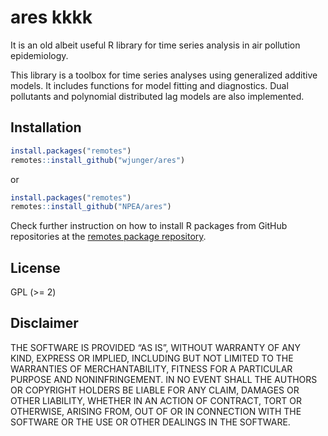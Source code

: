 # ares kkkk

It is an old albeit useful R library for time series analysis in air pollution epidemiology.

This library is a toolbox for time series analyses using generalized additive models. It includes functions for model fitting and diagnostics. Dual pollutants and polynomial distributed lag models are also implemented.

## Installation

```r
install.packages("remotes")
remotes::install_github("wjunger/ares")
```

or

```r
install.packages("remotes")
remotes::install_github("NPEA/ares")
```

Check further instruction on how to install R packages from GitHub repositories at the [remotes package repository](https://github.com/r-lib/remotes).

## License

GPL (>= 2)

## Disclaimer

THE SOFTWARE IS PROVIDED “AS IS”, WITHOUT WARRANTY OF ANY KIND, EXPRESS OR IMPLIED, INCLUDING BUT NOT LIMITED TO THE WARRANTIES OF MERCHANTABILITY, FITNESS FOR A PARTICULAR PURPOSE AND NONINFRINGEMENT. IN NO EVENT SHALL THE AUTHORS OR COPYRIGHT HOLDERS BE LIABLE FOR ANY CLAIM, DAMAGES OR OTHER LIABILITY, WHETHER IN AN ACTION OF CONTRACT, TORT OR OTHERWISE, ARISING FROM, OUT OF OR IN CONNECTION WITH THE SOFTWARE OR THE USE OR OTHER DEALINGS IN THE SOFTWARE.
